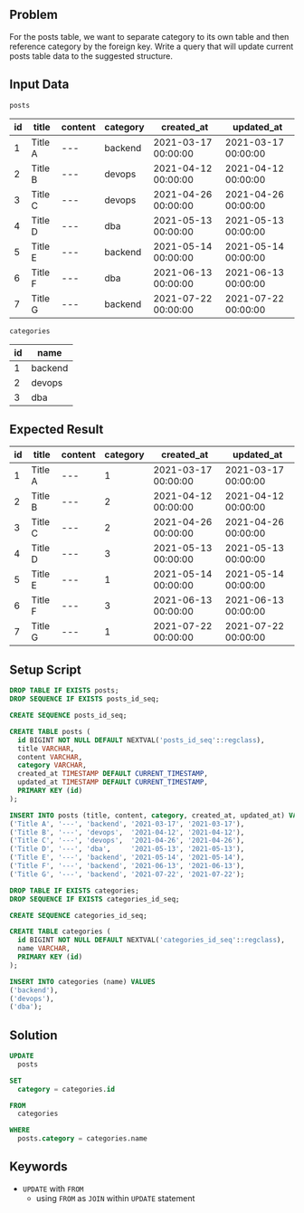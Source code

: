 ## Problem

For the posts table, we want to separate category to its own table and then reference category by the foreign key.
Write a query that will update current posts table data to the suggested structure.


## Input Data

`posts`

| id | title   | content | category | created_at          | updated_at          |
| -- | ------- | ------- | -------- | ------------------- | ------------------- |
| 1  | Title A | ---     | backend  | 2021-03-17 00:00:00 | 2021-03-17 00:00:00 |
| 2  | Title B | ---     | devops   | 2021-04-12 00:00:00 | 2021-04-12 00:00:00 |
| 3  | Title C | ---     | devops   | 2021-04-26 00:00:00 | 2021-04-26 00:00:00 |
| 4  | Title D | ---     | dba      | 2021-05-13 00:00:00 | 2021-05-13 00:00:00 |
| 5  | Title E | ---     | backend  | 2021-05-14 00:00:00 | 2021-05-14 00:00:00 |
| 6  | Title F | ---     | dba      | 2021-06-13 00:00:00 | 2021-06-13 00:00:00 |
| 7  | Title G | ---     | backend  | 2021-07-22 00:00:00 | 2021-07-22 00:00:00 |


`categories`

| id | name
| -- | -------
| 1  | backend
| 2  | devops
| 3  | dba


## Expected Result

| id | title   | content | category | created_at          | updated_at          |
| -- | ------- | ------- | -------- | ------------------- | ------------------- |
| 1  | Title A | ---     | 1        | 2021-03-17 00:00:00 | 2021-03-17 00:00:00 |
| 2  | Title B | ---     | 2        | 2021-04-12 00:00:00 | 2021-04-12 00:00:00 |
| 3  | Title C | ---     | 2        | 2021-04-26 00:00:00 | 2021-04-26 00:00:00 |
| 4  | Title D | ---     | 3        | 2021-05-13 00:00:00 | 2021-05-13 00:00:00 |
| 5  | Title E | ---     | 1        | 2021-05-14 00:00:00 | 2021-05-14 00:00:00 |
| 6  | Title F | ---     | 3        | 2021-06-13 00:00:00 | 2021-06-13 00:00:00 |
| 7  | Title G | ---     | 1        | 2021-07-22 00:00:00 | 2021-07-22 00:00:00 |


## Setup Script

```sql
DROP TABLE IF EXISTS posts;
DROP SEQUENCE IF EXISTS posts_id_seq;

CREATE SEQUENCE posts_id_seq;

CREATE TABLE posts (
  id BIGINT NOT NULL DEFAULT NEXTVAL('posts_id_seq'::regclass),
  title VARCHAR,
  content VARCHAR,
  category VARCHAR,
  created_at TIMESTAMP DEFAULT CURRENT_TIMESTAMP,
  updated_at TIMESTAMP DEFAULT CURRENT_TIMESTAMP,
  PRIMARY KEY (id)
);

INSERT INTO posts (title, content, category, created_at, updated_at) VALUES
('Title A', '---', 'backend', '2021-03-17', '2021-03-17'),
('Title B', '---', 'devops',  '2021-04-12', '2021-04-12'),
('Title C', '---', 'devops',  '2021-04-26', '2021-04-26'),
('Title D', '---', 'dba',     '2021-05-13', '2021-05-13'),
('Title E', '---', 'backend', '2021-05-14', '2021-05-14'),
('Title F', '---', 'backend', '2021-06-13', '2021-06-13'),
('Title G', '---', 'backend', '2021-07-22', '2021-07-22');

DROP TABLE IF EXISTS categories;
DROP SEQUENCE IF EXISTS categories_id_seq;

CREATE SEQUENCE categories_id_seq;

CREATE TABLE categories (
  id BIGINT NOT NULL DEFAULT NEXTVAL('categories_id_seq'::regclass),
  name VARCHAR,
  PRIMARY KEY (id)
);

INSERT INTO categories (name) VALUES
('backend'),
('devops'),
('dba');
```


## Solution

```sql
UPDATE
  posts

SET
  category = categories.id

FROM
  categories

WHERE
  posts.category = categories.name
```


## Keywords

* `UPDATE` with `FROM`
  * using `FROM` as `JOIN` within `UPDATE` statement
